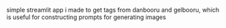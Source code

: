 simple streamlit app i made to get tags from danbooru and gelbooru, which is useful for constructing prompts for generating images
